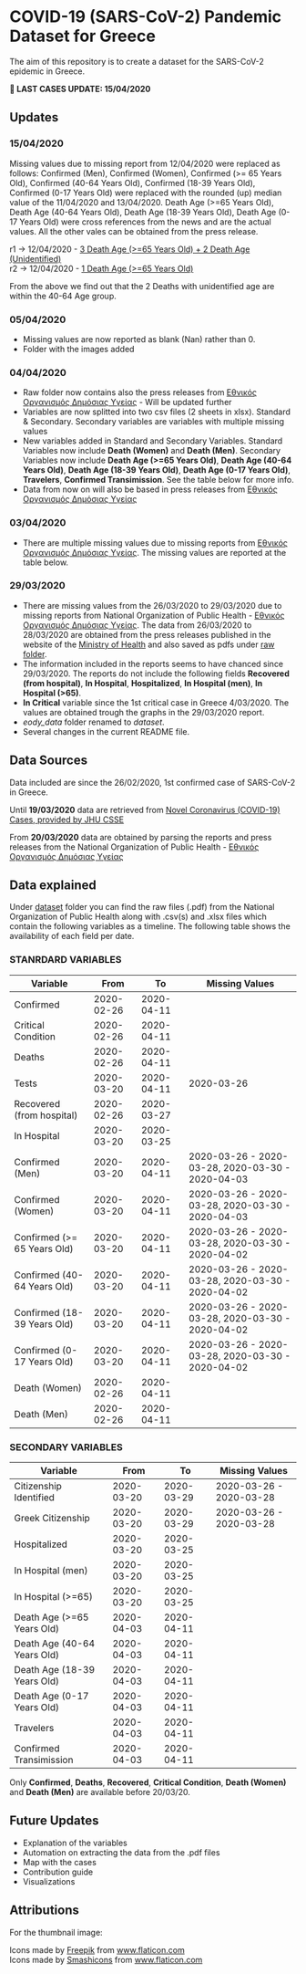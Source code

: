 # COVID-19 (SARS-CoV-2) Pandemic Dataset for Greece # 

The aim of this repository is to create a dataset for the SARS-CoV-2 epidemic in Greece.

**:mega: LAST CASES UPDATE: 15/04/2020** 

## Updates ##
### 15/04/2020 ###
Missing values due to missing report from 12/04/2020 were replaced as follows: Confirmed (Men), Confirmed (Women), Confirmed (>= 65 Years Old), Confirmed (40-64 Years Old), Confirmed (18-39 Years Old), Confirmed (0-17 Years Old) were replaced with the rounded (up) median value of the 11/04/2020 and 13/04/2020. Death Age (>=65 Years Old), Death Age (40-64 Years Old), Death Age (18-39 Years Old), Death Age (0-17 Years Old) were cross references from the news and are the actual values. All the other vales can be obtained from the press release.

r1 -> 12/04/2020 - [3 Death Age (>=65 Years Old) + 2 Death Age (Unidentified)](https://www.lifo.gr/now/greece/278098/koronoios-megalonei-o-arithmon-thymaton-stin-ellada-alloi-dyo-nekroi)  
r2 -> 12/04/2020 - [1 Death Age (>=65 Years Old)](https://www.news247.gr/koinonia/koronoios-stoys-99-oi-nekroi-stin-ellada.7622521.html) 

From the above we find out that the 2 Deaths with unidentified age are within the 40-64 Age group.

### 05/04/2020 ###
- Missing values are now reported as blank (Nan) rather than 0.
- Folder with the images added

### 04/04/2020 ###
- Raw folder now contains also the press releases from [Εθνικός Οργανισμός Δημόσιας Υγείας](https://eody.gov.gr/) - Will be updated further
- Variables are now splitted into two csv files (2 sheets in xlsx). Standard & Secondary. Secondary variables are variables with multiple missing values
- New variables added in Standard and Secondary Variables. Standard Variables now include **Death (Women)** and **Death (Men)**. Secondary Variables now include **Death Age (>=65 Years Old)**, **Death Age (40-64 Years Old)**, **Death Age (18-39 Years Old)**, **Death Age (0-17 Years Old)**, **Travelers**, **Confirmed Transimission**. See the table below for more info.
- Data from now on will also be based in press releases from [Εθνικός Οργανισμός Δημόσιας Υγείας](https://eody.gov.gr/)

### 03/04/2020 ###
- There are multiple missing values due to missing reports from [Εθνικός Οργανισμός Δημόσιας Υγείας](https://eody.gov.gr/). The missing values are reported at the table below. 

### 29/03/2020 ###
- There are missing values from the 26/03/2020 to 29/03/2020 due to missing reports from National Organization of Public Health - [Εθνικός Οργανισμός Δημόσιας Υγείας](https://eody.gov.gr/). The data from 26/03/2020 to 28/03/2020 are obtained from the press releases published in the website of the [Ministry of Health](https://www.moh.gov.gr/articles/ministry/grafeio-typoy/press-releases) and also saved as pdfs under [raw folder](daataset/raw). 
- The information included in the reports seems to have chanced since 29/03/2020. The reports do not include the following fields **Recovered (from hospital)**, **In Hospital**, **Hospitalized**, **In Hospital (men)**, **In Hospital (>65)**.
- **In Critical** variable since the 1st critical case in Greece 4/03/2020. The values are obtained trough the graphs in the 29/03/2020 report. 
- *eody_data* folder renamed to *dataset*.
- Several changes in the current README file.

## Data Sources ##
Data included are since the 26/02/2020, 1st confirmed case of SARS-CoV-2 in Greece. 

Until **19/03/2020** data are retrieved from [Novel Coronavirus (COVID-19) Cases, provided by JHU CSSE](https://github.com/CSSEGISandData/COVID-19)

From **20/03/2020** data are obtained by parsing the reports and press releases from the National Organization of Public Health - [Εθνικός Οργανισμός Δημόσιας Υγείας](https://eody.gov.gr/)

## Data explained ##
Under [dataset](dataset/) folder you can find the raw files (.pdf) from the National Organization of Public Health along with .csv(s) and .xlsx files which contain the following variables as a timeline. The following table shows the availability of each field per date. 

### STANRDARD VARIABLES ###

| Variable                     | From       | To         | Missing Values           |
|------------------------------|------------|------------|--------------------------|
| Confirmed                    | 2020-02-26 | 2020-04-11 |                          |
| Critical Condition           | 2020-02-26 | 2020-04-11 |                          |
| Deaths                       | 2020-02-26 | 2020-04-11 |                          |
| Tests                        | 2020-03-20 | 2020-04-11 | 2020-03-26               |
| Recovered (from hospital)    | 2020-02-26 | 2020-03-27 |                          |
| In Hospital                  | 2020-03-20 | 2020-03-25 |                          |
| Confirmed (Men)              | 2020-03-20 | 2020-04-11 | 2020-03-26 - 2020-03-28, 2020-03-30 - 2020-04-03 |
| Confirmed (Women)            | 2020-03-20 | 2020-04-11 | 2020-03-26 - 2020-03-28, 2020-03-30 - 2020-04-03 |
| Confirmed (\>= 65 Years Old) | 2020-03-20 | 2020-04-11 | 2020-03-26 - 2020-03-28, 2020-03-30 - 2020-04-02  |
| Confirmed (40-64 Years Old)  | 2020-03-20 | 2020-04-11 | 2020-03-26 - 2020-03-28, 2020-03-30 - 2020-04-02  |
| Confirmed (18-39 Years Old)  | 2020-03-20 | 2020-04-11 | 2020-03-26 - 2020-03-28, 2020-03-30 - 2020-04-02  |
| Confirmed (0-17 Years Old)   | 2020-03-20 | 2020-04-11 | 2020-03-26 - 2020-03-28, 2020-03-30 - 2020-04-02  |
| Death (Women)                | 2020-02-26 | 2020-04-11 |                          |
| Death (Men)                  | 2020-02-26 | 2020-04-11 |                          |


### SECONDARY VARIABLES ###

| Variable                    | From       | To         | Missing Values           |
|---------------------------  |------------|------------|--------------------------|
| Citizenship Identified      | 2020-03-20 | 2020-03-29 | 2020-03-26 - 2020-03-28  |
| Greek Citizenship           | 2020-03-20 | 2020-03-29 | 2020-03-26 - 2020-03-28  |
| Hospitalized                | 2020-03-20 | 2020-03-25 |                          |
| In Hospital (men)           | 2020-03-20 | 2020-03-25 |                          |
| In Hospital (\>=65)         | 2020-03-20 | 2020-03-25 |                          |
| Death Age (>=65 Years Old)  | 2020-04-03 | 2020-04-11 |                          |
| Death Age (40-64 Years Old) | 2020-04-03 | 2020-04-11 |                          |
| Death Age (18-39 Years Old) | 2020-04-03 | 2020-04-11 |                          |
| Death Age (0-17 Years Old)  | 2020-04-03 | 2020-04-11 |                          |
| Travelers                   | 2020-04-03 | 2020-04-11 |                          |
| Confirmed Transimission     | 2020-04-03 | 2020-04-11 |                          |


Only **Confirmed**, **Deaths**, **Recovered**, **Critical Condition**, **Death (Women)** and **Death (Men)**   are available before 20/03/20.

## Future Updates ##
- Explanation of the variables
- Automation on extracting the data from the .pdf files
- Map with the cases
- Contribution guide
- Visualizations

## Attributions ## 
For the thumbnail image:
<div>Icons made by <a href="https://www.flaticon.com/authors/freepik" title="Freepik">Freepik</a> from <a href="https://www.flaticon.com/" title="Flaticon">www.flaticon.com</a></div>
Icons made by <a href="https://www.flaticon.com/authors/smashicons" title="Smashicons">Smashicons</a> from <a href="https://www.flaticon.com/" title="Flaticon"> www.flaticon.com</a>